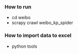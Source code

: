 ### How to run

- cd weibo
- scrapy crawl weibo_kp_spider


### How to import data to excel
- python tools